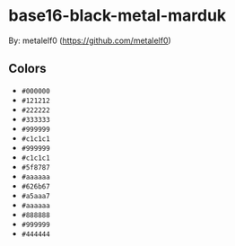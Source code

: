 # base16-black-metal-marduk

By: metalelf0 (https://github.com/metalelf0)

## Colors

* `#000000`
* `#121212`
* `#222222`
* `#333333`
* `#999999`
* `#c1c1c1`
* `#999999`
* `#c1c1c1`
* `#5f8787`
* `#aaaaaa`
* `#626b67`
* `#a5aaa7`
* `#aaaaaa`
* `#888888`
* `#999999`
* `#444444`
